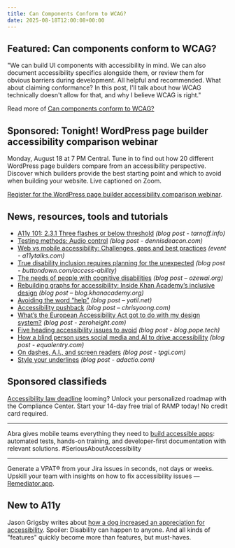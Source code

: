 ```yaml
---
title: Can Components Conform to WCAG?
date: 2025-08-18T12:00:08+00:00
---
```


## Featured: Can components conform to WCAG?

"We can build UI components with accessibility in mind. We can also document accessibility specifics alongside them, or review them for obvious barriers during development. All helpful and recommended. What about claiming conformance? In this post, I'll talk about how WCAG technically doesn't allow for that, and why I believe WCAG is right."

Read more of [Can components conform to WCAG?](https://hidde.blog/component-conformance/)

## Sponsored: Tonight! WordPress page builder accessibility comparison webinar

Monday, August 18 at 7 PM Central. Tune in to find out how 20 different WordPress page builders compare from an accessibility perspective. Discover which builders provide the best starting point and which to avoid when building your website. Live captioned on Zoom.

[Register for the WordPress page builder accessibility comparison webinar](https://us02web.zoom.us/webinar/register/2017494828359/WN_yukXCXP-SxGXe9mz-kBdXQ).

## News, resources, tools and tutorials

- [A11y 101: 2.3.1 Three flashes or below threshold](https://tarnoff.info/2025/07/28/a11y-101-2-3-1-three-flashes-or-below-threshold/) *(blog post - tarnoff.info)*
- [Testing methods: Audio control](https://www.dennisdeacon.com/web/accessibility/testing-methods-audio-control/) *(blog post - dennisdeacon.com)*
- [Web vs mobile accessibility: Challenges, gaps and best practices](https://a11ytalks.com/posts/2025-aug) *(event - a11ytalks.com)*
- [True disability inclusion requires planning for the unexpected](https://buttondown.com/access-ability/archive/true-disability-inclusion-requires-planning-for/) *(blog post - buttondown.com/access-ability)*
- [The needs of people with cognitive disabilities](https://ozewai.org/blog/accessibility-101/the-needs-of-people-with-cognitive-disabilities/) *(blog post – ozewai.org)*
- [Rebuilding graphs for accessibility: Inside Khan Academy’s inclusive design](https://blog.khanacademy.org/rebuilding-graphs-for-accessibility-inside-khan-academys-inclusive-designrebuilding-graphs-for-accessibility-inside-khan-academys-inclusive-design/) *(blog post – blog.khanacademy.org)*
- [Avoiding the word “help”](https://yatil.net/blog/avoiding-the-word-help) *(blog post – yatil.net)*
- [Accessibility pushback](https://chrisyoong.com/blog/types-of-accessibility-push-back) *(blog post – chrisyoong.com)*
- [What’s the European Accessibility Act got to do with my design system?](https://zeroheight.com/blog/european-accessibility-act-and-your-design-system/) *(blog post - zeroheight.com)*
- [Five heading accessibility issues to avoid](https://blog.pope.tech/2025/08/11/5-heading-accessibility-issues-to-avoid/) *(blog post - blog.pope.tech)*
- [How a blind person uses social media and AI to drive accessibility](https://equalentry.com/accessibility-social-media-ai/) *(blog post - equalentry.com)*
- [On dashes, A.I., and screen readers](https://www.tpgi.com/on-dashes-a-i-and-screen-readers/) *(blog post - tpgi.com)*
- [Style your underlines](https://adactio.com/journal/22084) *(blog post - adactio.com)*

## Sponsored classifieds

[Accessibility law deadline](https://accessibleweb.com/pricing/?utm_source=a11y_weekly&utm_medium=ad&utm_campaign=a11y_top_ad) looming? Unlock your personalized roadmap with the Compliance Center. Start your 14-day free trial of RAMP today! No credit card required.

---

Abra gives mobile teams everything they need to [build accessible apps](http://abra.id/a11yproducts): automated tests, hands-on training, and developer-first documentation with relevant solutions. #SeriousAboutAccessibility

---

Generate a VPAT® from your Jira issues in seconds, not days or weeks. Upskill your team with insights on how to fix accessibility issues — [Remediator.app](https://remediator.app/).

## New to A11y

Jason Grigsby writes about [how a dog increased an appreciation for accessibility](https://cloudfour.com/thinks/how-our-dog-increased-my-appreciation-for-accessibility/). Spoiler: Disability can happen to anyone. And all kinds of "features" quickly become more than features, but must-haves.
